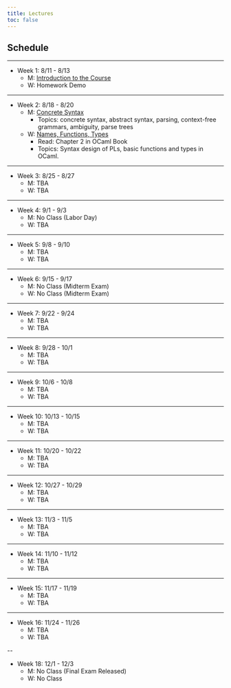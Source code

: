 ```yaml
---
title: Lectures
toc: false
---
```


## Schedule

---

- Week 1: 8/11 - 8/13
  - M: [Introduction to the Course](includes/lecture-notes/slides/1-introduction-to-the-course.pdf)
  - W: Homework Demo

---

- Week 2: 8/18 - 8/20
  - M: [Concrete Syntax](includes/lecture-notes/slides/8-concrete-syntax.pdf) 
    - Topics: concrete syntax, abstract syntax, parsing, context-free grammars, ambiguity, parse trees    
  - W: [Names, Functions, Types](includes/lecture-notes/slides/2-names-functions-and-types.pdf)
    - Read: Chapter 2 in OCaml Book
    - Topics: Syntax design of PLs, basic functions and types in OCaml.

---

- Week 3: 8/25 - 8/27
  - M: TBA
  - W: TBA

---

- Week 4: 9/1 - 9/3
  - M: No Class (Labor Day)
  - W: TBA

---

- Week 5: 9/8 - 9/10
  - M: TBA
  - W: TBA

---

- Week 6: 9/15 - 9/17 
  - M: No Class (Midterm Exam)  
  - W: No Class (Midterm Exam)  

---

- Week 7: 9/22 - 9/24
  - M: TBA
  - W: TBA
  
---

- Week 8: 9/28 - 10/1
  - M: TBA
  - W: TBA

---

- Week 9: 10/6 - 10/8
  - M: TBA
  - W: TBA

---

- Week 10: 10/13 - 10/15
  - M: TBA
  - W: TBA

---

- Week 11: 10/20 - 10/22
  - M: TBA
  - W: TBA
    
---

- Week 12: 10/27 - 10/29
  - M: TBA       
  - W: TBA

---

- Week 13: 11/3 - 11/5
  - M: TBA
  - W: TBA

---

- Week 14: 11/10 - 11/12
  - M: TBA
  - W: TBA

---

- Week 15: 11/17 - 11/19
  - M: TBA
  - W: TBA
    
---

- Week 16: 11/24 - 11/26
  - M: TBA
  - W: TBA

--

- Week 18: 12/1 - 12/3
  - M: No Class (Final Exam Released)
  - W: No Class 

